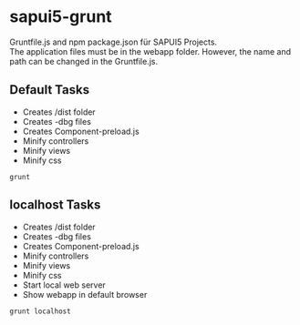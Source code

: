 # sapui5-grunt
Gruntfile.js and npm package.json für SAPUI5 Projects.  
The application files must be in the webapp folder. However, the name and path can be changed in the Gruntfile.js.

## Default Tasks
* Creates /dist folder
* Creates -dbg files
* Creates Component-preload.js
* Minify controllers
* Minify views
* Minify css

```
grunt
```

## localhost Tasks
* Creates /dist folder
* Creates -dbg files
* Creates Component-preload.js
* Minify controllers
* Minify views
* Minify css
* Start local web server
* Show webapp in default browser

```
grunt localhost
```